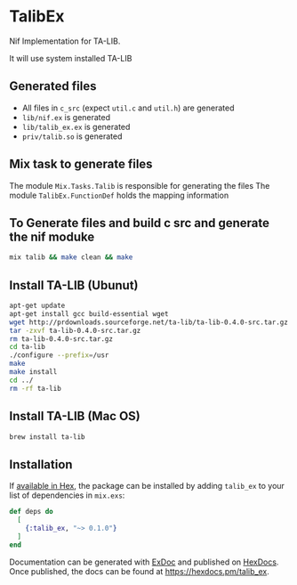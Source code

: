 # TalibEx

Nif Implementation for TA-LIB.

It will use system installed TA-LIB

## Generated files

- All files in `c_src` (expect `util.c` and `util.h`) are generated
- `lib/nif.ex` is generated
- `lib/talib_ex.ex` is generated
- `priv/talib.so` is generated

## Mix task to generate files

The module `Mix.Tasks.Talib` is responsible for generating the files
The module `TalibEx.FunctionDef` holds the mapping information

## To Generate files and build c src and generate the nif moduke

```sh
mix talib && make clean && make
```

## Install TA-LIB (Ubunut)

```sh
apt-get update
apt-get install gcc build-essential wget
wget http://prdownloads.sourceforge.net/ta-lib/ta-lib-0.4.0-src.tar.gz
tar -zxvf ta-lib-0.4.0-src.tar.gz
rm ta-lib-0.4.0-src.tar.gz
cd ta-lib
./configure --prefix=/usr
make
make install
cd ../
rm -rf ta-lib
```

## Install TA-LIB (Mac OS)

```sh
brew install ta-lib
```

## Installation

If [available in Hex](https://hex.pm/docs/publish), the package can be installed
by adding `talib_ex` to your list of dependencies in `mix.exs`:

```elixir
def deps do
  [
    {:talib_ex, "~> 0.1.0"}
  ]
end
```

Documentation can be generated with [ExDoc](https://github.com/elixir-lang/ex_doc)
and published on [HexDocs](https://hexdocs.pm). Once published, the docs can
be found at <https://hexdocs.pm/talib_ex>.
